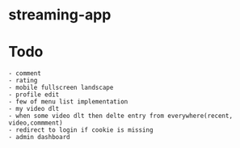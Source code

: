 # streaming-app
# Todo
    - comment
    - rating
    - mobile fullscreen landscape
    - profile edit
    - few of menu list implementation
    - my video dlt
    - when some video dlt then delte entry from everywhere(recent, video,commment)
    - redirect to login if cookie is missing
    - admin dashboard
